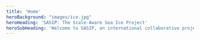 ```yaml
---
title: 'Home'
heroBackground: "images/ice.jpg"
heroHeading: 'SASIP: The Scale-Aware Sea Ice Project'
heroSubHeading: 'Welcome to SASIP, an international collaborative project to better understand the impact of amplified warming in polar regions, through the development of a new sea ice modelling paradigm.'
---
```


